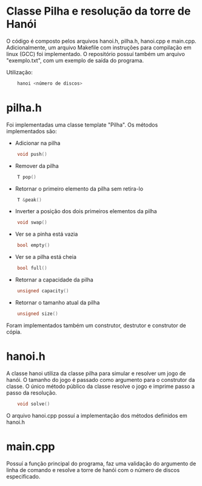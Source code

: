 # Classe Pilha e resolução da torre de Hanói
O código é composto pelos arquivos hanoi.h, pilha.h, hanoi.cpp e main.cpp. Adicionalmente, um arquivo Makefile com instruções para compilação em linux (GCC) foi implementado. O repositório possuí também um arquivo "exemplo.txt", com um exemplo de saída do programa.

Utilização:
```cpp
    hanoi <número de discos>
```
# pilha.h
Foi implementadas uma classe template "Pilha".
Os métodos implementados são:

- Adicionar na pilha
```cpp
    void push()
```
- Remover da pilha
```cpp
    T pop()
```
- Retornar o primeiro elemento da pilha sem retira-lo
```cpp
    T &peak()
```
- Inverter a posição dos dois primeiros elementos da pilha
```cpp
    void swap()
```
- Ver se a pinha está vazia
```cpp
    bool empty()
```
- Ver se a pilha está cheia
```cpp
    bool full()
```
- Retornar a capacidade da pilha
```cpp
    unsigned capacity()
```
- Retornar o tamanho atual da pilha
```cpp
    unsigned size()
```
Foram implementados também um construtor, destrutor e construtor de cópia.

# hanoi.h
A classe hanoi utiliza da classe pilha para simular e resolver um jogo de hanói. O tamanho do jogo é passado como argumento para o construtor da classe.
O único método público da classe resolve o jogo e imprime passo a passo da resolução.
```cpp
    void solve()
```
O arquivo hanoi.cpp possuí a implementação dos métodos definidos em hanoi.h

# main.cpp
Possuí a função principal do programa, faz uma validação do argumento de linha de comando e resolve a torre de hanói com o número de discos especificado.

